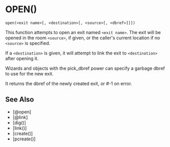 # OPEN()
`open(<exit name>[, <destination>[, <source>[, <dbref>]]])`

  This function attempts to open an exit named `<exit name>`. The exit will be opened in the room `<source>`, if given, or the caller's current location if no `<source>` is specified.

  If a `<destination>` is given, it will attempt to link the exit to `<destination>` after opening it.

  Wizards and objects with the pick_dbref power can specify a garbage dbref to use for the new exit.

  It returns the dbref of the newly created exit, or #-1 on error.


## See Also
- [@open]
- [@link]
- [dig()]
- [link()]
- [create()]
- [pcreate()]

